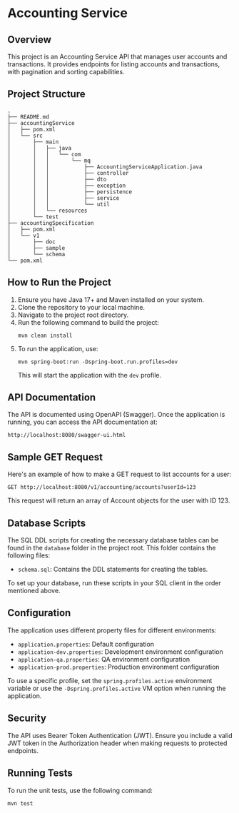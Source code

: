 # Accounting Service

## Overview
This project is an Accounting Service API that manages user accounts and transactions. It provides endpoints for listing accounts and transactions, with pagination and sorting capabilities.

## Project Structure
```
.
├── README.md
├── accountingService
│   ├── pom.xml
│   └── src
│       ├── main
│       │   ├── java
│       │   │   └── com
│       │   │       └── mq
│       │   │           ├── AccountingServiceApplication.java
│       │   │           ├── controller
│       │   │           ├── dto
│       │   │           ├── exception
│       │   │           ├── persistence
│       │   │           ├── service
│       │   │           └── util
│       │   └── resources
│       └── test
├── accountingSpecification
│   ├── pom.xml
│   └── v1
│       ├── doc
│       ├── sample
│       └── schema
└── pom.xml
```

## How to Run the Project

1. Ensure you have Java 17+ and Maven installed on your system.
2. Clone the repository to your local machine.
3. Navigate to the project root directory.
4. Run the following command to build the project:
   ```
   mvn clean install
   ```
5. To run the application, use:
   ```
   mvn spring-boot:run -Dspring-boot.run.profiles=dev
   ```
   This will start the application with the `dev` profile.

## API Documentation

The API is documented using OpenAPI (Swagger). Once the application is running, you can access the API documentation at:

```
http://localhost:8080/swagger-ui.html
```

## Sample GET Request

Here's an example of how to make a GET request to list accounts for a user:

```
GET http://localhost:8080/v1/accounting/accounts?userId=123
```

This request will return an array of Account objects for the user with ID 123.

## Database Scripts

The SQL DDL scripts for creating the necessary database tables can be found in the `database` folder in the project root. This folder contains the following files:

- `schema.sql`: Contains the DDL statements for creating the tables.

To set up your database, run these scripts in your SQL client in the order mentioned above.

## Configuration

The application uses different property files for different environments:

- `application.properties`: Default configuration
- `application-dev.properties`: Development environment configuration
- `application-qa.properties`: QA environment configuration
- `application-prod.properties`: Production environment configuration

To use a specific profile, set the `spring.profiles.active` environment variable or use the `-Dspring.profiles.active` VM option when running the application.

## Security

The API uses Bearer Token Authentication (JWT). Ensure you include a valid JWT token in the Authorization header when making requests to protected endpoints.

## Running Tests

To run the unit tests, use the following command:

```
mvn test
```
